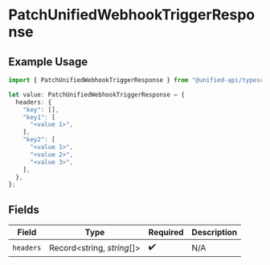 # PatchUnifiedWebhookTriggerResponse

## Example Usage

```typescript
import { PatchUnifiedWebhookTriggerResponse } from "@unified-api/typescript-sdk/sdk/models/operations";

let value: PatchUnifiedWebhookTriggerResponse = {
  headers: {
    "key": [],
    "key1": [
      "<value 1>",
    ],
    "key2": [
      "<value 1>",
      "<value 2>",
      "<value 3>",
    ],
  },
};
```

## Fields

| Field                      | Type                       | Required                   | Description                |
| -------------------------- | -------------------------- | -------------------------- | -------------------------- |
| `headers`                  | Record<string, *string*[]> | :heavy_check_mark:         | N/A                        |